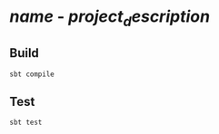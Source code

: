 # $name$ - $project_description$

## Build
```shell-script
sbt compile
```

## Test
```shell-script
sbt test
```